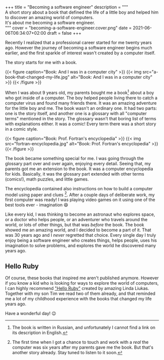 +++
title = "Becoming a software engineer"
description = """\
  A short story about a book that defined the life of a little boy and helped him to discover an amazing world of computers. \
  It's about me becoming a software engineer.\
  """
cover = "becoming-a-software-engineer.cover.png"
date = 2021-06-06T06:34:07+02:00
draft = false
+++

Recently I realized that a professional career started for me twenty years ago.
However the journey of becoming a software engineer begins much earlier, and the first sparkle of interest wasn't created by a computer itself.

The story starts for me with a book.

<!--more-->

{{< figure caption="Book: And I was in a computer city" >}}
  {{< img src="a-book-that-changed-my-life.jpg" alt="Book: And I was in a computer city" >}}
{{< /figure >}}

When I was about 9 years old, my parents bought me a book[^1] about a boy who got inside of a computer.
The boy helped people living there to catch a computer virus and found many friends there.
It was an amazing adventure for the little boy and me.
The book wasn't an ordinary one.
It had two parts: one is the story itself, and another one is a glossary with all "computer terms" mentioned in the story.
The glossary wasn't that boring list of terms with explanations either.
It was a comic!
Every term there was a short story in a comic style.

{{< figure caption="Book: Prof. Fortran's encyclopedia" >}}
  {{< img src="fortran-encyclopedia.jpg" alt="Book: Prof. Fortran's encyclopedia" >}}
{{< /figure >}}

The book became something special for me.
I was going through the glossary part over and over again, enjoying every detail.
Seeing that, my parents got me an extension to the book.
It was a computer encyclopedia for kids.
Basically, it was the glossary part extended with other terms (comics!), math puzzles, and little games.

The encyclopedia contained also instructions on how to build a computer model using paper and clues [^2].
After a couple days of deliberate work, my first computer was ready!
I was playing video games on it using one of the best tools ever - imagination :smile:

Like every kid, I was thinking to become an astronaut who explores space, or a doctor who helps people, or an adventurer who travels around the world, or lots of other things, but that was *before* the book.
The book showed me an amazing world, and I decided to become a part of it.
That was 30 years ago and I *never* regretted that choice.
Every single day I truly enjoy being a software engineer who creates things, helps people, uses his imagination to solve problems, and explores the world he discovered many years ago.


## Hello Ruby

Of course, these books that inspired me aren't published anymore.
However if you know a kid who is looking for ways to explore the world of computers, I can highly recommend ["Hello Ruby"](https://www.helloruby.com/) created by amazing Linda Liukas.
Together with my son Tim we read two of them already, and that reminded me a lot of my childhood experience with the books that changed my life years ago.

Have a wonderful day! :wink:

[^1]: The book is written in Russian, and unfortunately I cannot find a link on its description in English.

[^2]: The first time when I got a chance to touch and work with a *real* the computer was six years after my parents gave me the book.
      But that's another story already.
      Stay tuned to listen to it soon.
